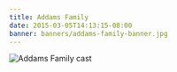 ```yaml
---
title: Addams Family
date: 2015-03-05T14:13:15-08:00
banner: banners/addams-family-banner.jpg
---
```

<!--Add details about the show below.-->

![Addams Family cast](/images/addams-family-cast-performance.png)
